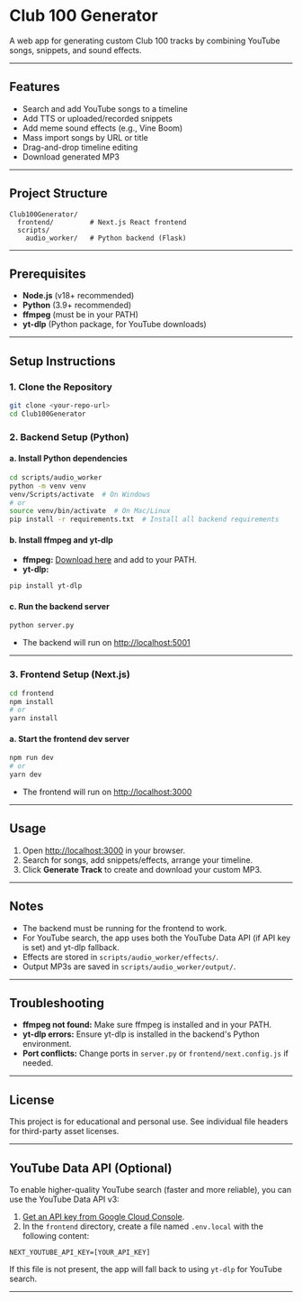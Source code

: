 # Club 100 Generator

A web app for generating custom Club 100 tracks by combining YouTube songs, snippets, and sound effects.

---

## Features
- Search and add YouTube songs to a timeline
- Add TTS or uploaded/recorded snippets
- Add meme sound effects (e.g., Vine Boom)
- Mass import songs by URL or title
- Drag-and-drop timeline editing
- Download generated MP3

---

## Project Structure

```
Club100Generator/
  frontend/         # Next.js React frontend
  scripts/
    audio_worker/   # Python backend (Flask)
```

---

## Prerequisites
- **Node.js** (v18+ recommended)
- **Python** (3.9+ recommended)
- **ffmpeg** (must be in your PATH)
- **yt-dlp** (Python package, for YouTube downloads)

---

## Setup Instructions

### 1. Clone the Repository
```sh
git clone <your-repo-url>
cd Club100Generator
```

### 2. Backend Setup (Python)

#### a. Install Python dependencies
```sh
cd scripts/audio_worker
python -m venv venv
venv/Scripts/activate  # On Windows
# or
source venv/bin/activate  # On Mac/Linux
pip install -r requirements.txt  # Install all backend requirements
```

#### b. Install ffmpeg and yt-dlp
- **ffmpeg:** [Download here](https://ffmpeg.org/download.html) and add to your PATH.
- **yt-dlp:**
```sh
pip install yt-dlp
```

#### c. Run the backend server
```sh
python server.py
```
- The backend will run on [http://localhost:5001](http://localhost:5001)

---

### 3. Frontend Setup (Next.js)

```sh
cd frontend
npm install
# or
yarn install
```

#### a. Start the frontend dev server
```sh
npm run dev
# or
yarn dev
```
- The frontend will run on [http://localhost:3000](http://localhost:3000)

---

## Usage
1. Open [http://localhost:3000](http://localhost:3000) in your browser.
2. Search for songs, add snippets/effects, arrange your timeline.
3. Click **Generate Track** to create and download your custom MP3.

---

## Notes
- The backend must be running for the frontend to work.
- For YouTube search, the app uses both the YouTube Data API (if API key is set) and yt-dlp fallback.
- Effects are stored in `scripts/audio_worker/effects/`.
- Output MP3s are saved in `scripts/audio_worker/output/`.

---

## Troubleshooting
- **ffmpeg not found:** Make sure ffmpeg is installed and in your PATH.
- **yt-dlp errors:** Ensure yt-dlp is installed in the backend's Python environment.
- **Port conflicts:** Change ports in `server.py` or `frontend/next.config.js` if needed.

---

## License
This project is for educational and personal use. See individual file headers for third-party asset licenses. 

---

## YouTube Data API (Optional)

To enable higher-quality YouTube search (faster and more reliable), you can use the YouTube Data API v3:

1. [Get an API key from Google Cloud Console](https://console.developers.google.com/apis/credentials).
2. In the `frontend` directory, create a file named `.env.local` with the following content:

```
NEXT_YOUTUBE_API_KEY=[YOUR_API_KEY]
```

If this file is not present, the app will fall back to using `yt-dlp` for YouTube search.

--- 